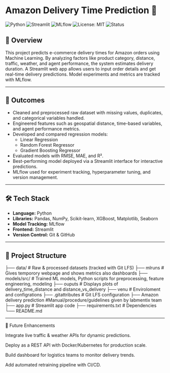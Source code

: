 # Amazon Delivery Time Prediction 🚚

![Python](https://img.shields.io/badge/Python-3.8%2B-blue.svg)
![Streamlit](https://img.shields.io/badge/Streamlit-App-red.svg)
![MLflow](https://img.shields.io/badge/MLflow-Tracking-orange.svg)
![License: MIT](https://img.shields.io/badge/License-MIT-green.svg)
![Status](https://img.shields.io/badge/Status-Active-success.svg)

## 📌 Overview
This project predicts e-commerce delivery times for Amazon orders using Machine Learning. By analyzing factors like product category, distance, traffic, weather, and agent performance, the system estimates delivery duration. A Streamlit web app allows users to input order details and get real-time delivery predictions. Model experiments and metrics are tracked with MLflow.

---

## 🎯 Outcomes
- Cleaned and preprocessed raw dataset with missing values, duplicates, and categorical variables handled.
- Engineered features such as geospatial distance, time-based variables, and agent performance metrics.
- Developed and compared regression models:
  - Linear Regression
  - Random Forest Regressor
  - Gradient Boosting Regressor
- Evaluated models with RMSE, MAE, and R².
- Best-performing model deployed via a Streamlit interface for interactive predictions.
- MLflow used for experiment tracking, hyperparameter tuning, and version management.

---

## 🛠 Tech Stack
- **Language:** Python  
- **Libraries:** Pandas, NumPy, Scikit-learn, XGBoost, Matplotlib, Seaborn  
- **Model Tracking:** MLflow  
- **Frontend:** Streamlit  
- **Version Control:** Git & GitHub  

---

## 📂 Project Structure
├── data/ # Raw & processed datasets (tracked with Git LFS)
├── mlruns # Gives temporory webpage and shows metrics also dashboards
├── models/src/ # Trained ML models, Python scripts for preprocessing, feature engineering, modeling
├── ouputs # Displays plots of delivery_time_distance and distance_vs_delivery
├── venu # Enviroloment and configrations 
├── .gitattributes # Git LFS configuration
├── Amazon delivery prediction #Manual/procedure/guidelines given by labmentix team
├── app.py # Streamlit app code
├── requirements.txt # Dependencies
└── README.md


---
🔮 Future Enhancements

Integrate live traffic & weather APIs for dynamic predictions.

Deploy as a REST API with Docker/Kubernetes for production scale.

Build dashboard for logistics teams to monitor delivery trends.

Add automated retraining pipeline with CI/CD.

